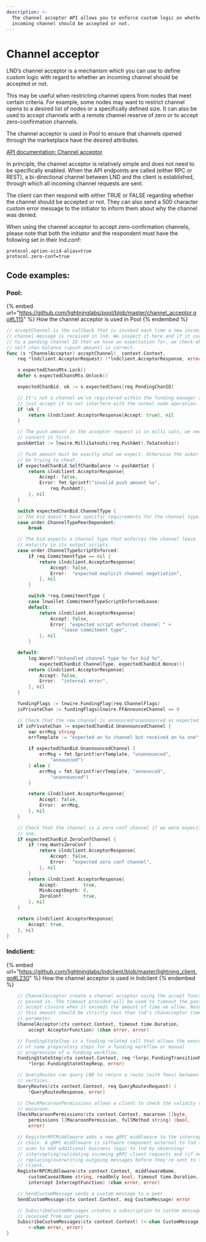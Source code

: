 ```yaml
---
description: >-
  The channel acceptor API allows you to enforce custom logic on whether an
  incoming channel should be accepted or not.
---
```


# Channel acceptor

LND’s channel acceptor is a mechanism which you can use to define custom logic with regard to whether an incoming channel should be accepted or not.

This may be useful when restricting channel opens from nodes that meet certain criteria. For example, some nodes may want to restrict channel opens to a desired list of nodes or a specifically defined size. It can also be used to accept channels with a remote channel reserve of zero or to accept zero-confirmation channels.

The channel acceptor is used in Pool to ensure that channels opened through the marketplace have the desired attributes.

[API documentation: Channel acceptor](https://api.lightning.community/#v1-channels-acceptor)

In principle, the channel acceptor is relatively simple and does not need to be specifically enabled. When the API endpoints are called (either RPC or REST), a bi-directional channel between LND and the client is established, through which all incoming channel requests are sent.

The client can then respond with either TRUE or FALSE regarding whether the channel should be accepted or not. They can also send a 500 character custom error message to the initiator to inform them about why the channel was denied.

When using the channel acceptor to accept zero-confirmation channels, please note that both the initiator and the respondent must have the following set in their lnd.conf:

`protocol.option-scid-alias=true`\
`protocol.zero-conf=true`

## Code examples:

### Pool:

{% embed url="https://github.com/lightninglabs/pool/blob/master/channel_acceptor.go#L115" %}
How the channel acceptor is used in Pool
{% endembed %}

```go
// acceptChannel is the callback that is invoked each time a new incoming
// channel message is received in lnd. We inspect it here and if it corresponds
// to a pending channel ID that we have an expectation for, we check whether the
// self chan balance (=push amount) is correct.
func (s *ChannelAcceptor) acceptChannel(_ context.Context,
	req *lndclient.AcceptorRequest) (*lndclient.AcceptorResponse, error) {

	s.expectedChansMtx.Lock()
	defer s.expectedChansMtx.Unlock()

	expectedChanBid, ok := s.expectedChans[req.PendingChanID]

	// It's not a channel we've registered within the funding manager so we
	// just accept it to not interfere with the normal node operation.
	if !ok {
		return &lndclient.AcceptorResponse{Accept: true}, nil
	}

	// The push amount in the acceptor request is in milli sats, we need to
	// convert it first.
	pushAmtSat := lnwire.MilliSatoshi(req.PushAmt).ToSatoshis()

	// Push amount must be exactly what we expect. Otherwise the asker could
	// be trying to cheat.
	if expectedChanBid.SelfChanBalance != pushAmtSat {
		return &lndclient.AcceptorResponse{
			Accept: false,
			Error: fmt.Sprintf("invalid push amount %v",
				req.PushAmt),
		}, nil
	}

	switch expectedChanBid.ChannelType {
	// The bid doesn't have specific requirements for the channel type.
	case order.ChannelTypePeerDependent:
		break

	// The bid expects a channel type that enforces the channel lease
	// maturity in its output scripts.
	case order.ChannelTypeScriptEnforced:
		if req.CommitmentType == nil {
			return &lndclient.AcceptorResponse{
				Accept: false,
				Error:  "expected explicit channel negotiation",
			}, nil
		}

		switch *req.CommitmentType {
		case lnwallet.CommitmentTypeScriptEnforcedLease:
		default:
			return &lndclient.AcceptorResponse{
				Accept: false,
				Error: "expected script enforced channel " +
					"lease commitment type",
			}, nil
		}

	default:
		log.Warnf("Unhandled channel type %v for bid %v",
			expectedChanBid.ChannelType, expectedChanBid.Nonce())
		return &lndclient.AcceptorResponse{
			Accept: false,
			Error:  "internal error",
		}, nil
	}

	fundingFlags := lnwire.FundingFlag(req.ChannelFlags)
	isPrivateChan := fundingFlags&lnwire.FFAnnounceChannel == 0

	// Check that the new channel is announced/unannounced as expected.
	if isPrivateChan != expectedChanBid.UnannouncedChannel {
		var errMsg string
		errTemplate := "expected an %s channel but received an %s one"

		if expectedChanBid.UnannouncedChannel {
			errMsg = fmt.Sprintf(errTemplate, "unannounced",
				"announced")
		} else {
			errMsg = fmt.Sprintf(errTemplate, "announced",
				"unannounced")
		}

		return &lndclient.AcceptorResponse{
			Accept: false,
			Error:  errMsg,
		}, nil
	}

	// Check that the channel is a zero conf channel if we were expecting
	// one.
	if expectedChanBid.ZeroConfChannel {
		if !req.WantsZeroConf {
			return &lndclient.AcceptorResponse{
				Accept: false,
				Error:  "expected zero conf channel",
			}, nil
		}
		return &lndclient.AcceptorResponse{
			Accept:         true,
			MinAcceptDepth: 0,
			ZeroConf:       true,
		}, nil
	}

	return &lndclient.AcceptorResponse{
		Accept: true,
	}, nil
}
```

### lndclient:

{% embed url="https://github.com/lightninglabs/lndclient/blob/master/lightning_client.go#L230" %}
How the channel acceptor is used in lndclient
{% endembed %}

```go
	// ChannelAcceptor create a channel acceptor using the accept function
	// passed in. The timeout provided will be used to timeout the passed
	// accept closure when it exceeds the amount of time we allow. Note that
	// this amount should be strictly less than lnd's chanacceptor timeout
	// parameter.
	ChannelAcceptor(ctx context.Context, timeout time.Duration,
		accept AcceptorFunction) (chan error, error)

	// FundingStateStep is a funding related call that allows the execution
	// of some preparatory steps for a funding workflow or manual
	// progression of a funding workflow.
	FundingStateStep(ctx context.Context, req *lnrpc.FundingTransitionMsg) (
		*lnrpc.FundingStateStepResp, error)

	// QueryRoutes can query LND to return a route (with fees) between two
	// vertices.
	QueryRoutes(ctx context.Context, req QueryRoutesRequest) (
		*QueryRoutesResponse, error)

	// CheckMacaroonPermissions allows a client to check the validity of a
	// macaroon.
	CheckMacaroonPermissions(ctx context.Context, macaroon []byte,
		permissions []MacaroonPermission, fullMethod string) (bool,
		error)

	// RegisterRPCMiddleware adds a new gRPC middleware to the interceptor
	// chain. A gRPC middleware is software component external to lnd that
	// aims to add additional business logic to lnd by observing/
	// intercepting/validating incoming gRPC client requests and (if needed)
	// replacing/overwriting outgoing messages before they're sent to the
	// client.
	RegisterRPCMiddleware(ctx context.Context, middlewareName,
		customCaveatName string, readOnly bool, timeout time.Duration,
		intercept InterceptFunction) (chan error, error)

	// SendCustomMessage sends a custom message to a peer.
	SendCustomMessage(ctx context.Context, msg CustomMessage) error

	// SubscribeCustomMessages creates a subscription to custom messages
	// received from our peers.
	SubscribeCustomMessages(ctx context.Context) (<-chan CustomMessage,
		<-chan error, error)
}
```
